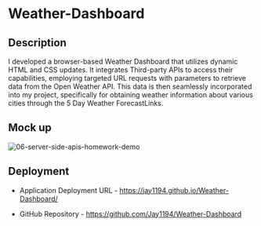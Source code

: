 # Weather-Dashboard

## Description
I developed a browser-based Weather Dashboard that utilizes dynamic HTML and CSS updates. It integrates Third-party APIs to access their capabilities, employing targeted URL requests with parameters to retrieve data from the Open Weather API. This data is then seamlessly incorporated into my project, specifically for obtaining weather information about various cities through the 5 Day Weather ForecastLinks.

## Mock up 
![06-server-side-apis-homework-demo](https://github.com/Jay1194/Weather-Dashboard/assets/105843570/147e8317-5462-4c4f-82ab-a4aa1b699041)

## Deployment


* Application Deployment URL - https://jay1194.github.io/Weather-Dashboard/

* GitHub Repository - https://github.com/Jay1194/Weather-Dashboard
